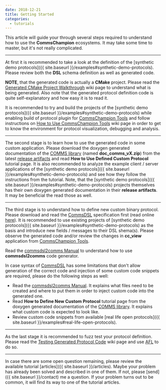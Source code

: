 ```yaml
---
date: 2018-12-21
title: Getting Started
categories:
  - tutorials
---
```


This article will guide your through several steps required to understand how to use
the **CommsChampion** ecosystems. It may take some time to master, but it's not 
really complicated. 

----

At first it is recommended to take a look at the definition of the [synthetic 
demo protocols]({{ site.baseurl }}/examples#synthetic-demo-protocols). Please review both the
**DSL** schema definition as well as generated code. 

**NOTE**, that the generated code is actually a **CMake** project. Please
read the [Generated CMake Project Walkthrough](https://github.com/commschamp/commsdsl/wiki/Generated-CMake-Project-Walkthrough)
wiki page to understand what is being generated. Also note that the
generated protocol definition code is quite self-explanatory and how easy it is 
to read it. 

It is recommended to try and build the projects of the
[synthetic demo protocols]({{ site.baseurl }}/examples#synthetic-demo-protocols) while
enabling build of protocol plugin for 
[CommsChampion Tools](https://github.com/commschamp/comms_champion#commschampion-tools)
and follow instructions on 
[How to Use CommsChampion Tools](https://github.com/commschamp/comms_champion/wiki/How-to-Use-CommsChampion-Tools)
wiki page in order to get to know the environment for protocol visualization,
debugging and analysis.

----

The second stage is to learn how to use the generated code in some custom
application. Please download the doxygen generated documentation of the
[COMMS library](https://github.com/commschamp/comms_champion#comms-library) (named
**doc_comms_vX.zip**) from
the latest [release artifacts](https://github.com/commschamp/comms_champion/releases) 
and read **How to Use Defined Custom Protocol** tutorial page. It is also 
recommended to analyze the example client / server applications of the
[synthetic demo protocols]({{ site.baseurl }}/examples#synthetic-demo-protocols) and 
see how they follow the instructions from the tutorial. Note, that the
[synthetic demo protocols]({{ site.baseurl }}/examples#synthetic-demo-protocols) 
projects themselves has their own doxygen generated documentation in their
**release artifacts**. It may be beneficial the read those as well.

----

The third stage is to understand how to define new custom binary protocol. 
Please download and read the [CommsDSL](https://github.com/commschamp/CommsDSL-Specification/releases) 
specification first (read online 
[here](https://legacy.gitbook.com/book/arobenko/commsdsl-specification/details)).
It is recommended to use existing projects of 
[synthetic demo protocols]({{ site.baseurl }}/examples#synthetic-demo-protocols) as the basis
and introduce new fields / messages to their DSL shema(s). Please observe 
the generated code and/or review the changes in **cc_view** application
from [CommsChampion Tools](https://github.com/commschamp/comms_champion#commschampion-tools).

Read the [commsdsl2comms Manual](https://github.com/commschamp/commsdsl/wiki/commsdsl2comms-Manual)
to understand how to use **commsdsl2comms** code generator.

In case syntax of [CommsDSL](https://github.com/commschamp/CommsDSL-Specification) 
has some limitations that don't allow generation of the correct code and
injection of some custom code snippets are required, please 
do the following steps as well:
- Read the [commsdsl2comms Manual](https://github.com/commschamp/commsdsl/wiki/commsdsl2comms-Manual).
It explains what files need to be created and where to put them in order to
inject custom code into the generated one.
- Read **How to Define New Custom Protocol** tutorial page from the doxygen generated
documentation of the [COMMS library](https://github.com/commschamp/comms_champion#comms-library).
It explains what custom code is expected to look like.
- Review custom code snippets from available 
[real life open protocols]({{ site.baseurl }}/examples#real-life-open-protocols).

----

As the last stage it is recommended to fuzz test your protocol definition. 
Please read the 
[Testing Generated Protocol Code](https://github.com/commschamp/commsdsl/wiki/Testing-Generated-Protocol-Code) 
wiki page and use [AFL](http://lcamtuf.coredump.cx/afl/) to do so.

----

In case there are some open question remaining, please review the available tutorial
[articles]({{ site.baseurl }}/articles). Maybe your problem has already been solved and 
described in one of them. If not, please [send]({{ site.baseurl }}/contact) me a question. If 
your problem turns out to be common, it will find its way to one of the tutorial articles.
